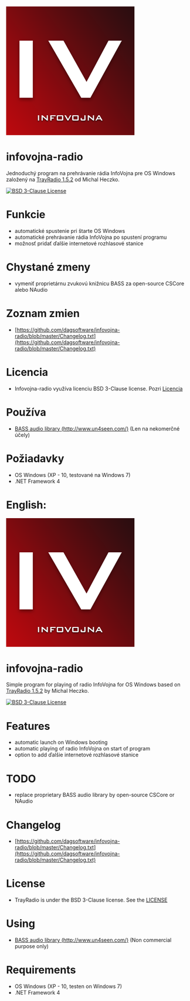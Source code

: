 ![screenshot](infovojna.png)
# infovojna-radio
Jednoduchý program na prehrávanie rádia InfoVojna pre OS Windows
založený na [TrayRadio 1.5.2](https://github.com/kraugug/TrayRadio) od Michal Heczko.

[![BSD 3-Clause License](https://img.shields.io/badge/license-BSD%203--Clause-blue.svg)](https://github.com/dagsoftware/infovojna-radio/blob/master/Licencia.txt)

# Funkcie
- automatické spustenie pri štarte OS Windows
- automatické prehrávanie rádia InfoVojna po spustení programu
- možnosť pridať ďalšie internetové rozhlasové stanice

# Chystané zmeny
- vymeniť proprietárnu zvukovú knižnicu BASS za open-source CSCore alebo NAudio

# Zoznam zmien
- [https://github.com/dagsoftware/infovojna-radio/blob/master/Changelog.txt](https://github.com/dagsoftware/infovojna-radio/blob/master/Changelog.txt)

# Licencia
- Infovojna-radio využíva licenciu BSD 3-Clause license. Pozri [Licencia](https://github.com/dagsoftware/infovojna-radio/blob/master/Licencia.txt)

# Používa
- [BASS audio library (http://www.un4seen.com/)](http://www.un4seen.com/) (Len na nekomerčné účely)

# Požiadavky
- OS Windows (XP - 10, testované na Windows 7)
- .NET Framework 4

# English:

![screenshot](infovojna.png)
# infovojna-radio
Simple program for playing of radio InfoVojna for OS Windows
based on [TrayRadio 1.5.2](https://github.com/kraugug/TrayRadio) by Michal Heczko.

[![BSD 3-Clause License](https://img.shields.io/badge/license-BSD%203--Clause-blue.svg)](https://github.com/dagsoftware/infovojna-radio/blob/master/Licencia.txt)

# Features
- automatic launch on Windows booting
- automatic playing of radio InfoVojna on start of program
- option to add ďalšie internetové rozhlasové stanice

# TODO
- replace proprietary BASS audio library by open-source CSCore or NAudio

# Changelog
- [https://github.com/dagsoftware/infovojna-radio/blob/master/Changelog.txt](https://github.com/dagsoftware/infovojna-radio/blob/master/Changelog.txt)

# License
- TrayRadio is under the BSD 3-Clause license. See the [LICENSE](https://github.com/dagsoftware/infovojna-radio/blob/master/Licencia.txt)

# Using
- [BASS audio library (http://www.un4seen.com/)](http://www.un4seen.com/) (Non commercial purpose only)

# Requirements
- OS Windows (XP - 10, testen on Windows 7)
- .NET Framework 4

